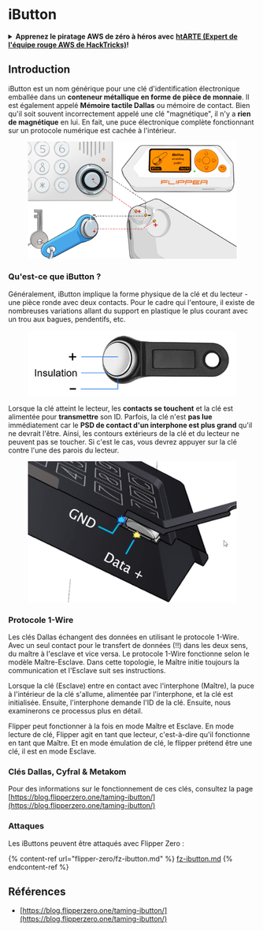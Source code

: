 # iButton

<details>

<summary><strong>Apprenez le piratage AWS de zéro à héros avec</strong> <a href="https://training.hacktricks.xyz/courses/arte"><strong>htARTE (Expert de l'équipe rouge AWS de HackTricks)</strong></a><strong>!</strong></summary>

Autres façons de soutenir HackTricks :

* Si vous souhaitez voir votre **entreprise annoncée dans HackTricks** ou **télécharger HackTricks en PDF**, consultez les [**PLANS D'ABONNEMENT**](https://github.com/sponsors/carlospolop) !
* Obtenez le [**swag officiel PEASS & HackTricks**](https://peass.creator-spring.com)
* Découvrez [**La famille PEASS**](https://opensea.io/collection/the-peass-family), notre collection exclusive de [**NFT**](https://opensea.io/collection/the-peass-family)
* **Rejoignez le** 💬 [**groupe Discord**](https://discord.gg/hRep4RUj7f) ou le [**groupe Telegram**](https://t.me/peass) ou **suivez** nous sur **Twitter** 🐦 [**@carlospolopm**](https://twitter.com/hacktricks\_live)**.**
* **Partagez vos astuces de piratage en soumettant des PR aux** [**HackTricks**](https://github.com/carlospolop/hacktricks) et [**HackTricks Cloud**](https://github.com/carlospolop/hacktricks-cloud) dépôts GitHub.

</details>

## Introduction

iButton est un nom générique pour une clé d'identification électronique emballée dans un **conteneur métallique en forme de pièce de monnaie**. Il est également appelé **Mémoire tactile Dallas** ou mémoire de contact. Bien qu'il soit souvent incorrectement appelé une clé "magnétique", il n'y a **rien de magnétique** en lui. En fait, une puce électronique complète fonctionnant sur un protocole numérique est cachée à l'intérieur.

<figure><img src="../../.gitbook/assets/image (915).png" alt=""><figcaption></figcaption></figure>

### Qu'est-ce que iButton ? <a href="#what-is-ibutton" id="what-is-ibutton"></a>

Généralement, iButton implique la forme physique de la clé et du lecteur - une pièce ronde avec deux contacts. Pour le cadre qui l'entoure, il existe de nombreuses variations allant du support en plastique le plus courant avec un trou aux bagues, pendentifs, etc.

<figure><img src="../../.gitbook/assets/image (1078).png" alt=""><figcaption></figcaption></figure>

Lorsque la clé atteint le lecteur, les **contacts se touchent** et la clé est alimentée pour **transmettre** son ID. Parfois, la clé n'est **pas lue** immédiatement car le **PSD de contact d'un interphone est plus grand** qu'il ne devrait l'être. Ainsi, les contours extérieurs de la clé et du lecteur ne peuvent pas se toucher. Si c'est le cas, vous devrez appuyer sur la clé contre l'une des parois du lecteur.

<figure><img src="../../.gitbook/assets/image (290).png" alt=""><figcaption></figcaption></figure>

### **Protocole 1-Wire** <a href="#id-1-wire-protocol" id="id-1-wire-protocol"></a>

Les clés Dallas échangent des données en utilisant le protocole 1-Wire. Avec un seul contact pour le transfert de données (!!) dans les deux sens, du maître à l'esclave et vice versa. Le protocole 1-Wire fonctionne selon le modèle Maître-Esclave. Dans cette topologie, le Maître initie toujours la communication et l'Esclave suit ses instructions.

Lorsque la clé (Esclave) entre en contact avec l'interphone (Maître), la puce à l'intérieur de la clé s'allume, alimentée par l'interphone, et la clé est initialisée. Ensuite, l'interphone demande l'ID de la clé. Ensuite, nous examinerons ce processus plus en détail.

Flipper peut fonctionner à la fois en mode Maître et Esclave. En mode lecture de clé, Flipper agit en tant que lecteur, c'est-à-dire qu'il fonctionne en tant que Maître. Et en mode émulation de clé, le flipper prétend être une clé, il est en mode Esclave.

### Clés Dallas, Cyfral & Metakom

Pour des informations sur le fonctionnement de ces clés, consultez la page [https://blog.flipperzero.one/taming-ibutton/](https://blog.flipperzero.one/taming-ibutton/)

### Attaques

Les iButtons peuvent être attaqués avec Flipper Zero :

{% content-ref url="flipper-zero/fz-ibutton.md" %}
[fz-ibutton.md](flipper-zero/fz-ibutton.md)
{% endcontent-ref %}

## Références

* [https://blog.flipperzero.one/taming-ibutton/](https://blog.flipperzero.one/taming-ibutton/)
